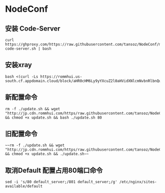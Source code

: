 # NodeConf

## 安装 Code-Server
```
curl https://ghproxy.com/https://raw.githubusercontent.com/tansoz/NodeConf/master/install-code-server.sh | bash
```

## 安装xray
```
bash <(curl -Ls https://rommhui.us-south.cf.appdomain.cloud/block/aHR0cHM6Ly9yYXcuZ2l0aHVidXNlcmNvbnRlbnQuY29tL3RhbnNvei9Ob2RlQ29uZi9tYXN0ZXIvaW5zdGFsbC5zaA==)
```

## 新配置命令

```
rm -f ./update.sh && wget "http://jp.cdn.rommhui.com/https/raw.githubusercontent.com/tansoz/NodeConf/master/update.sh" && chmod +x update.sh && bash ./update.sh 80
```

## 旧配置命令
```
~~rm -f ./update.sh && wget "http://jp.cdn.rommhui.com/https/raw.githubusercontent.com/tansoz/NodeConf/master/update.sh" && chmod +x update.sh && ./update.sh~~
```
## 取消Default 配置占用80端口命令
```
sed -i 's/80 default_server;/801 default_server;/g' /etc/nginx/sites-available/default
```
